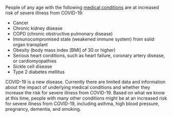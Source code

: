 People of any age with the following [medical conditions]( https://www.cdc.gov/coronavirus/2019-ncov/need-extra-precautions/groups-at-higher-risk.html) are at increased risk of severe illness from COVID-19:

* Cancer
* Chronic kidney disease
* COPD (chronic obstructive pulmonary disease)
* Immunocompromised state (weakened immune system) from solid organ transplant
* Obesity (body mass index [BMI] of 30 or higher)
* Serious heart conditions, such as heart failure, coronary artery disease, or cardiomyopathies
* Sickle cell disease
* Type 2 diabetes mellitus

COVID-19 is a new disease. Currently there are limited data and information about the impact of underlying medical conditions and whether they increase the risk for severe illness from COVID-19. Based on what we know at this time, people with many other conditions might be at an increased risk for severe illness from COVID-19, including asthma, high blood pressure, pregnancy, dementia, and smoking.

